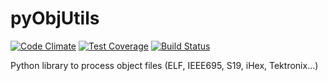 pyObjUtils
==========

[![Code Climate](https://codeclimate.com/github/christoph2/objutils/badges/gpa.svg)](https://codeclimate.com/github/christoph2/objutils)
[![Test Coverage](https://codeclimate.com/github/christoph2/objutils/badges/coverage.svg)](https://codeclimate.com/github/christoph2/objutils/coverage)
[![Build Status](https://travis-ci.org/christoph2/objutils.svg)](https://travis-ci.org/christoph2/objutils)

Python library to process object files (ELF, IEEE695, S19, iHex, Tektronix...)

